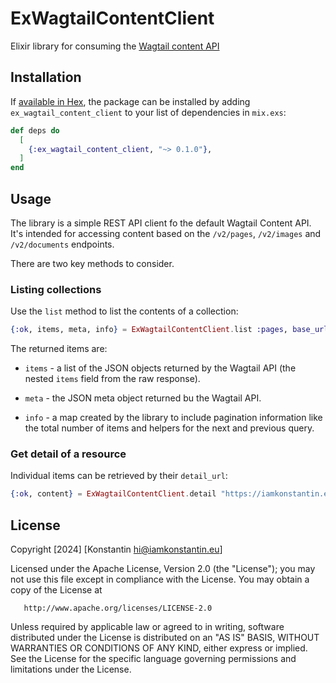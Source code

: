# ExWagtailContentClient

Elixir library for consuming the [Wagtail content API](https://docs.wagtail.org/en/stable/advanced_topics/api/v2/usage.html)

## Installation

If [available in Hex](https://hex.pm/docs/publish), the package can be installed
by adding `ex_wagtail_content_client` to your list of dependencies in `mix.exs`:

```elixir
def deps do
  [
    {:ex_wagtail_content_client, "~> 0.1.0"},
  ]
end
```

## Usage

The library is a simple REST API client fo the default Wagtail Content API. It's intended for accessing content based on the `/v2/pages`, `/v2/images` and `/v2/documents` endpoints.

There are two key methods to consider.

### Listing collections

Use the `list` method to list the contents of a collection:

```elixir
{:ok, items, meta, info} = ExWagtailContentClient.list :pages, base_url: "https://iamkonstantin.eu"
```

The returned items are:

- `items` - a list of the JSON objects returned by the Wagtail API (the nested `items` field from the raw response).

- `meta` - the JSON meta object returned bu the Wagtail API.

- `info` - a map created by the library to include pagination information like the total number of items and helpers for the next and previous query.

### Get detail of a resource

Individual items can be retrieved by their `detail_url`:

```elixir
{:ok, content} = ExWagtailContentClient.detail "https://iamkonstantin.eu/api/v2/pages/45/"
```

## License

Copyright [2024] [Konstantin <hi@iamkonstantin.eu>]

Licensed under the Apache License, Version 2.0 (the "License");
you may not use this file except in compliance with the License.
You may obtain a copy of the License at

       http://www.apache.org/licenses/LICENSE-2.0

Unless required by applicable law or agreed to in writing, software
distributed under the License is distributed on an "AS IS" BASIS,
WITHOUT WARRANTIES OR CONDITIONS OF ANY KIND, either express or implied.
See the License for the specific language governing permissions and
limitations under the License.

